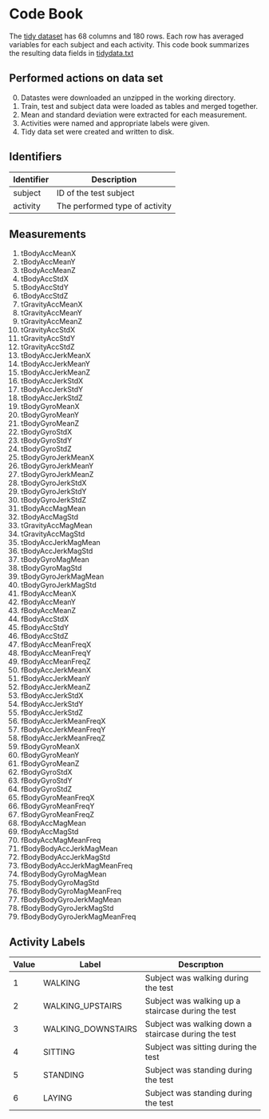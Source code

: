 # Code Book
The [tidy dataset](https://github.com/BarisKal/ProgrammingAssignment3/blob/master/tidydata.txt) has 68 columns and 180 rows. Each row has averaged variables for each subject and each activity. This code book summarizes the resulting data fields in [tidydata.txt](https://github.com/BarisKal/ProgrammingAssignment3/blob/master/tidydata.txt)

## Performed actions on data set
0. Datastes were downloaded an unzipped in the working directory.
1. Train, test and subject data were loaded as tables and merged together.
2. Mean and standard deviation were extracted for each measurement.
3. Activities were named and appropriate labels were given.
4. Tidy data set were created and written to disk.

## Identifiers
| Identifier  | Description |
| ------------- | ------------- |
| subject  | ID of the test subject  |
| activity  | The performed type of activity  |

## Measurements
1. tBodyAccMeanX
2. tBodyAccMeanY
3. tBodyAccMeanZ
4. tBodyAccStdX
5. tBodyAccStdY
6. tBodyAccStdZ
7. tGravityAccMeanX
8. tGravityAccMeanY
9. tGravityAccMeanZ
10. tGravityAccStdX
11. tGravityAccStdY
12. tGravityAccStdZ
13. tBodyAccJerkMeanX
14. tBodyAccJerkMeanY
15. tBodyAccJerkMeanZ
16. tBodyAccJerkStdX
17. tBodyAccJerkStdY
18. tBodyAccJerkStdZ
19. tBodyGyroMeanX
20. tBodyGyroMeanY
21. tBodyGyroMeanZ
22. tBodyGyroStdX
23. tBodyGyroStdY
24. tBodyGyroStdZ
25. tBodyGyroJerkMeanX
26. tBodyGyroJerkMeanY
27. tBodyGyroJerkMeanZ
28. tBodyGyroJerkStdX
29. tBodyGyroJerkStdY
30. tBodyGyroJerkStdZ
31. tBodyAccMagMean
32. tBodyAccMagStd
33. tGravityAccMagMean
34. tGravityAccMagStd
35. tBodyAccJerkMagMean
36. tBodyAccJerkMagStd
37. tBodyGyroMagMean
38. tBodyGyroMagStd
39. tBodyGyroJerkMagMean
40. tBodyGyroJerkMagStd
41. fBodyAccMeanX
42. fBodyAccMeanY
43. fBodyAccMeanZ
44. fBodyAccStdX
45. fBodyAccStdY
46. fBodyAccStdZ
47. fBodyAccMeanFreqX
48. fBodyAccMeanFreqY
49. fBodyAccMeanFreqZ
50. fBodyAccJerkMeanX
51. fBodyAccJerkMeanY
52. fBodyAccJerkMeanZ
53. fBodyAccJerkStdX
54. fBodyAccJerkStdY
55. fBodyAccJerkStdZ
56. fBodyAccJerkMeanFreqX
57. fBodyAccJerkMeanFreqY
58. fBodyAccJerkMeanFreqZ
59. fBodyGyroMeanX
60. fBodyGyroMeanY
61. fBodyGyroMeanZ
62. fBodyGyroStdX
63. fBodyGyroStdY
64. fBodyGyroStdZ
65. fBodyGyroMeanFreqX
66. fBodyGyroMeanFreqY
67. fBodyGyroMeanFreqZ
68. fBodyAccMagMean
69. fBodyAccMagStd
70. fBodyAccMagMeanFreq
71. fBodyBodyAccJerkMagMean
72. fBodyBodyAccJerkMagStd
73. fBodyBodyAccJerkMagMeanFreq
74. fBodyBodyGyroMagMean
75. fBodyBodyGyroMagStd
76. fBodyBodyGyroMagMeanFreq
77. fBodyBodyGyroJerkMagMean
78. fBodyBodyGyroJerkMagStd
79. fBodyBodyGyroJerkMagMeanFreq

## Activity Labels
| Value  | Label | Descrıptıon |
| ------------- | ------------- | ------------- |
| 1  | WALKING  |  Subject was walking during the test |
| 2  | WALKING_UPSTAIRS | Subject was walking up a staircase during the test |
| 3  | WALKING_DOWNSTAIRS  | Subject was walking down a staircase during the test |
| 4  | SITTING  | Subject was sitting during the test |
| 5  | STANDING  | Subject was standing during the test |
| 6  | LAYING  | Subject was standing during the test |
